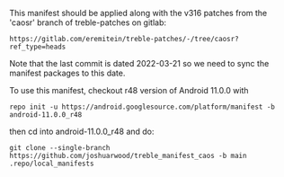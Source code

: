 This manifest should be applied along with the v316 patches from the 'caosr' branch of treble-patches on gitlab:

    https://gitlab.com/eremitein/treble-patches/-/tree/caosr?ref_type=heads

Note that the last commit is dated 2022-03-21 so we need to sync the manifest packages to this date.

To use this manifest, checkout r48 version of Android 11.0.0 with

    repo init -u https://android.googlesource.com/platform/manifest -b android-11.0.0_r48

then cd into android-11.0.0_r48 and do:

    git clone --single-branch https://github.com/joshuarwood/treble_manifest_caos -b main .repo/local_manifests

